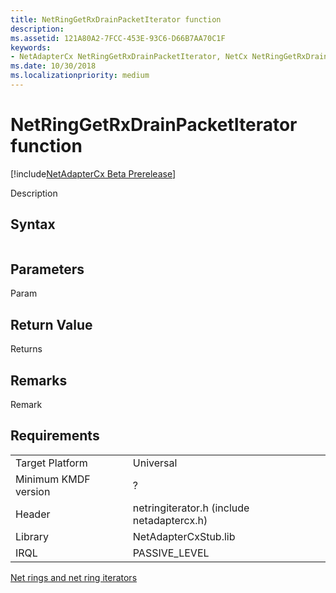 ```yaml
---
title: NetRingGetRxDrainPacketIterator function
description: 
ms.assetid: 121A80A2-7FCC-453E-93C6-D66B7AA70C1F
keywords:
- NetAdapterCx NetRingGetRxDrainPacketIterator, NetCx NetRingGetRxDrainPacketIterator
ms.date: 10/30/2018
ms.localizationpriority: medium
---
```


# NetRingGetRxDrainPacketIterator function

[!include[NetAdapterCx Beta Prerelease](../netcx-beta-prerelease.md)]

Description

## Syntax

```cpp

```

## Parameters

Param

## Return Value

Returns 

## Remarks

Remark

## Requirements

|  |  |
| --- | --- |
| Target Platform | Universal |
| Minimum KMDF version | ? |
| Header | netringiterator.h (include netadaptercx.h) |
| Library | NetAdapterCxStub.lib |
| IRQL | PASSIVE_LEVEL |

[Net rings and net ring iterators](net-rings-and-net-ring-iterators.md)